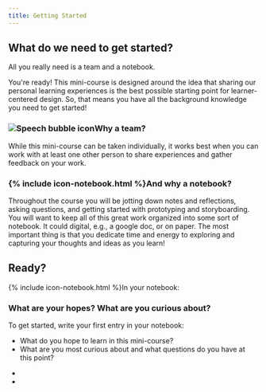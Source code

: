 ```yaml
---
title: Getting Started
---
```

## What do we need to get started?

>
All you really need is a team and a notebook.
>

You're ready! This mini-course is designed around the idea that sharing our personal learning experiences is the best possible starting point for learner-centered design. So, that means you have all the background knowledge you need to get started!

<!--In this mini-course you will complete a series of practical, creative, and hands-on activities. Along the way, you will write about and discuss your experiences, reflect on key ideas, and roll your sleeves up to start creating storyboards and prototypes.-->

<!-- todo: team and notebook visuals -->
<!-- consider developing css for team activity and notebook activity and introducing them here -->

<h3><img src="{{ '/img/icons/np_talk_2391682_000000_84.png' | relative_url }}" alt="Speech bubble icon" class="mr-2 image-line-height">Why a team?</h3>

While this mini-course can be taken individually, it works best when you can work with at least one other person to share experiences and gather feedback on your work.

<h3>{% include icon-notebook.html %}And why a notebook?</h3>

Throughout the course you will be jotting down notes and reflections, asking questions, and getting started with prototyping and storyboarding. You will want to keep all of this great work organized into some sort of notebook. It could digital, e.g., a google doc, or on paper. The most important thing is that you dedicate time and energy to exploring and capturing your thoughts and ideas as you learn!

## Ready?

<div class="card my-5">
  <div class="card-header">
    <span>{% include icon-notebook.html %}In your notebook:</span>
  </div>
  <div class="card-body">
    <h3 class="card-title">What are your hopes? What are you curious about?</h3>
    <p class="card-text">To get started, write your first entry in your notebook:</p>
    <ul>
        <li>What do you hope to learn in this mini-course?</li>
        <li>What are you most curious about and what questions do you have at this point?</li>
    </ul>
    <!--<div class="card-footer">
        <h4>Tips</h4>
        <ul>
            <li>An optional list</li>
            <li>of helpful tips</li>
        </ul>
    </div>
    -->
  </div>
</div>




* 
* 

<!-- todo: consider disqus comments integration -->